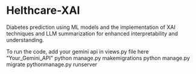 # Helthcare-XAI
Diabetes prediction using ML models and the implementation of XAI techniques and LLM summarization for enhanced interpretability and understanding. 


To run the code, add your gemini api in views.py file here "Your_Gemini_API"
python manage.py makemigrations
python manage.py migrate
pythonmanage.py runserver

